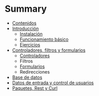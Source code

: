 # Summary

* [Contenidos](README.md)
* [Introducción](capitulo_laravel_1.md)
   * [Instalación](introduccion_instalacion.md)
   * [Funcionamiento básico](introduccion_funcionamiento_basico.md)
   * [Ejercicios](introduccion_ejercicios.md)
* [Controladores, filtros y formularios](capitulo_laravel_2.md)
   * [Controladores](controladores.md)
   * Filtros
   * [Formularios](formularios.md)
   * Redirecciones
* [Base de datos](capitulo_laravel_3.md)
* [Datos de entrada y control de usuarios](capitulo_laravel_4.md)
* [Paquetes, Rest y Curl](capitulo_laravel_5.md)

